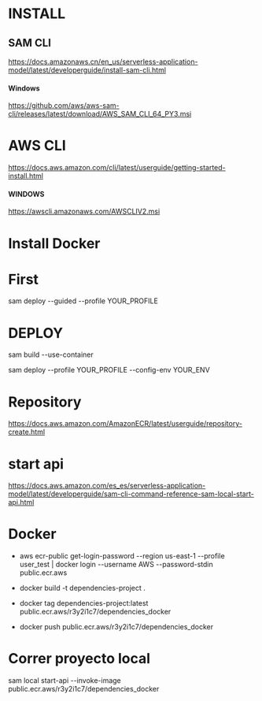 # INSTALL

## SAM CLI

https://docs.amazonaws.cn/en_us/serverless-application-model/latest/developerguide/install-sam-cli.html

#### Windows

https://github.com/aws/aws-sam-cli/releases/latest/download/AWS_SAM_CLI_64_PY3.msi

# AWS CLI
https://docs.aws.amazon.com/cli/latest/userguide/getting-started-install.html

#### WINDOWS

https://awscli.amazonaws.com/AWSCLIV2.msi

# Install Docker


# First
sam deploy --guided --profile YOUR_PROFILE

# DEPLOY

sam build --use-container

sam deploy --profile YOUR_PROFILE --config-env YOUR_ENV

# Repository 
https://docs.aws.amazon.com/AmazonECR/latest/userguide/repository-create.html

# start api
https://docs.aws.amazon.com/es_es/serverless-application-model/latest/developerguide/sam-cli-command-reference-sam-local-start-api.html

# Docker

- aws ecr-public get-login-password --region us-east-1 --profile user_test | docker login --username AWS --password-stdin public.ecr.aws

- docker build -t dependencies-project .

- docker tag dependencies-project:latest public.ecr.aws/r3y2i1c7/dependencies_docker

- docker push public.ecr.aws/r3y2i1c7/dependencies_docker

# Correr proyecto local
sam local start-api --invoke-image public.ecr.aws/r3y2i1c7/dependencies_docker